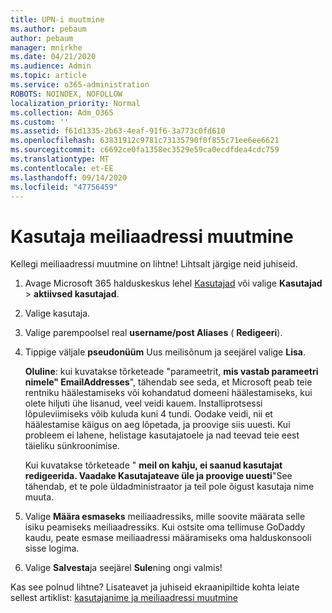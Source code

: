 ```yaml
---
title: UPN-i muutmine
ms.author: pebaum
author: pebaum
manager: mnirkhe
ms.date: 04/21/2020
ms.audience: Admin
ms.topic: article
ms.service: o365-administration
ROBOTS: NOINDEX, NOFOLLOW
localization_priority: Normal
ms.collection: Adm_O365
ms.custom: ''
ms.assetid: f61d1335-2b63-4eaf-91f6-3a773c0fd610
ms.openlocfilehash: 63831912c9781c73135790f0f855c71ee6ee6621
ms.sourcegitcommit: c6692ce0fa1358ec3529e59ca0ecdfdea4cdc759
ms.translationtype: MT
ms.contentlocale: et-EE
ms.lasthandoff: 09/14/2020
ms.locfileid: "47756459"
---
```

# <a name="change-a-users-email-address"></a>Kasutaja meiliaadressi muutmine

Kellegi meiliaadressi muutmine on lihtne! Lihtsalt järgige neid juhiseid.
  
1. Avage Microsoft 365 halduskeskus lehel [Kasutajad](https://go.microsoft.com/fwlink/p/?linkid=834822) või valige **Kasutajad** \> **aktiivsed kasutajad**.
    
2. Valige kasutaja.
    
3. Valige parempoolsel real **username/post Aliases** ( **Redigeeri**).
    
4. Tippige väljale **pseudonüüm** Uus meilisõnum ja seejärel valige **Lisa**.
    
    **Oluline**: kui kuvatakse tõrketeade "parameetrit, **mis vastab parameetri nimele" EmailAddresses**", tähendab see seda, et Microsoft peab teie rentniku häälestamiseks või kohandatud domeeni häälestamiseks, kui olete hiljuti ühe lisanud, veel veidi kauem. Installiprotsessi lõpuleviimiseks võib kuluda kuni 4 tundi. Oodake veidi, nii et häälestamise käigus on aeg lõpetada, ja proovige siis uuesti. Kui probleem ei lahene, helistage kasutajatoele ja nad teevad teie eest täieliku sünkroonimise.
    
    Kui kuvatakse tõrketeade " **meil on kahju, ei saanud kasutajat redigeerida. Vaadake Kasutajateave üle ja proovige uuesti**"See tähendab, et te pole üldadministraator ja teil pole õigust kasutaja nime muuta.
    
5. Valige **Määra esmaseks** meiliaadressiks, mille soovite määrata selle isiku peamiseks meiliaadressiks. Kui ostsite oma tellimuse GoDaddy kaudu, peate esmase meiliaadressi määramiseks oma halduskonsooli sisse logima. 
    
6. Valige **Salvesta**ja seejärel **Sule**ning ongi valmis!
    
Kas see polnud lihtne? Lisateavet ja juhiseid ekraanipiltide kohta leiate sellest artiklist: [kasutajanime ja meiliaadressi muutmine](https://docs.microsoft.com/microsoft-365/admin/add-users/change-a-user-name-and-email-address)
  

